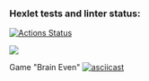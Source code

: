 ### Hexlet tests and linter status:
[![Actions Status](https://github.com/Romanavr/python-project-49/actions/workflows/hexlet-check.yml/badge.svg)](https://github.com/Romanavr/python-project-49/actions)

<a href="https://codeclimate.com/github/Romanavr/python-project-49/maintainability"><img src="https://api.codeclimate.com/v1/badges/19c3718494e3f041d781/maintainability" /></a>

Game "Brain Even"
[![asciicast](https://asciinema.org/a/t9Iq6VYUsLNVyrMvRh3w6rWEE.png)](https://asciinema.org/a/t9Iq6VYUsLNVyrMvRh3w6rWEE)